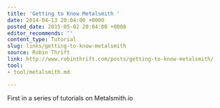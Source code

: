 ```yaml
---
title: 'Getting to Know Metalsmith '
date: 2014-04-13 20:04:00 +0000
posted_date: 2015-05-02 20:04:00 +0000
editor_recommends: ''
content_type: Tutorial
slug: links/getting-to-know-metalsmith
source: Robin Thrift
link: http://www.robinthrift.com/posts/getting-to-know-metalsmith/
tool:
- tool/metalsmith.md

---
```

First in a series of tutorials on Metalsmith.io



